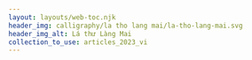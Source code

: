 ```yaml
---
layout: layouts/web-toc.njk
header_img: calligraphy/la tho lang mai/la-tho-lang-mai.svg
header_img_alt: Lá thư Làng Mai
collection_to_use: articles_2023_vi
---
```

